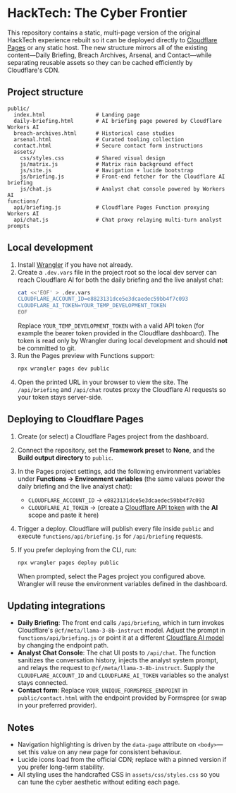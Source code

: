 # HackTech: The Cyber Frontier

This repository contains a static, multi-page version of the original HackTech experience rebuilt so it can be deployed directly to [Cloudflare Pages](https://developers.cloudflare.com/pages/) or any static host. The new structure mirrors all of the existing content—Daily Briefing, Breach Archives, Arsenal, and Contact—while separating reusable assets so they can be cached efficiently by Cloudflare's CDN.

## Project structure

```
public/
  index.html                # Landing page
  daily-briefing.html       # AI briefing page powered by Cloudflare Workers AI
  breach-archives.html      # Historical case studies
  arsenal.html              # Curated tooling collection
  contact.html              # Secure contact form instructions
  assets/
    css/styles.css          # Shared visual design
    js/matrix.js            # Matrix rain background effect
    js/site.js              # Navigation + lucide bootstrap
    js/briefing.js          # Front-end fetcher for the Cloudflare AI briefing
    js/chat.js              # Analyst chat console powered by Workers AI
functions/
  api/briefing.js           # Cloudflare Pages Function proxying Workers AI
  api/chat.js               # Chat proxy relaying multi-turn analyst prompts
```

## Local development

1. Install [Wrangler](https://developers.cloudflare.com/workers/wrangler/install-and-update/) if you have not already.
2. Create a `.dev.vars` file in the project root so the local dev server can reach Cloudflare AI for both the daily briefing and the live analyst chat:
   ```bash
   cat <<'EOF' > .dev.vars
   CLOUDFLARE_ACCOUNT_ID=e8823131dce5e3dcaedec59bb4f7c093
   CLOUDFLARE_AI_TOKEN=YOUR_TEMP_DEVELOPMENT_TOKEN
   EOF
   ```
   Replace `YOUR_TEMP_DEVELOPMENT_TOKEN` with a valid API token (for example the bearer token provided in the Cloudflare dashboard). The token is read only by Wrangler during local development and should **not** be committed to git.
3. Run the Pages preview with Functions support:
   ```bash
   npx wrangler pages dev public
   ```
4. Open the printed URL in your browser to view the site. The `/api/briefing` and `/api/chat` routes proxy the Cloudflare AI requests so your token stays server-side.

## Deploying to Cloudflare Pages

1. Create (or select) a Cloudflare Pages project from the dashboard.
2. Connect the repository, set the **Framework preset** to **None**, and the **Build output directory** to `public`.
3. In the Pages project settings, add the following environment variables under **Functions → Environment variables** (the same values power the daily briefing and the live analyst chat):
   - `CLOUDFLARE_ACCOUNT_ID` → `e8823131dce5e3dcaedec59bb4f7c093`
   - `CLOUDFLARE_AI_TOKEN` → (create a [Cloudflare API token](https://dash.cloudflare.com/profile/api-tokens) with the **AI** scope and paste it here)
4. Trigger a deploy. Cloudflare will publish every file inside `public` and execute `functions/api/briefing.js` for `/api/briefing` requests.
5. If you prefer deploying from the CLI, run:
   ```bash
   npx wrangler pages deploy public
   ```

   When prompted, select the Pages project you configured above. Wrangler will reuse the environment variables defined in the dashboard.

## Updating integrations

- **Daily Briefing**: The front end calls `/api/briefing`, which in turn invokes Cloudflare's `@cf/meta/llama-3-8b-instruct` model. Adjust the prompt in `functions/api/briefing.js` or point it at a different [Cloudflare AI model](https://developers.cloudflare.com/workers-ai/models/) by changing the endpoint path.
- **Analyst Chat Console**: The chat UI posts to `/api/chat`. The function sanitizes the conversation history, injects the analyst system prompt, and relays the request to `@cf/meta/llama-3-8b-instruct`. Supply the `CLOUDFLARE_ACCOUNT_ID` and `CLOUDFLARE_AI_TOKEN` variables so the analyst stays connected.
- **Contact form**: Replace `YOUR_UNIQUE_FORMSPREE_ENDPOINT` in `public/contact.html` with the endpoint provided by Formspree (or swap in your preferred provider).

## Notes

- Navigation highlighting is driven by the `data-page` attribute on `<body>`—set this value on any new page for consistent behaviour.
- Lucide icons load from the official CDN; replace with a pinned version if you prefer long-term stability.
- All styling uses the handcrafted CSS in `assets/css/styles.css` so you can tune the cyber aesthetic without editing each page.
